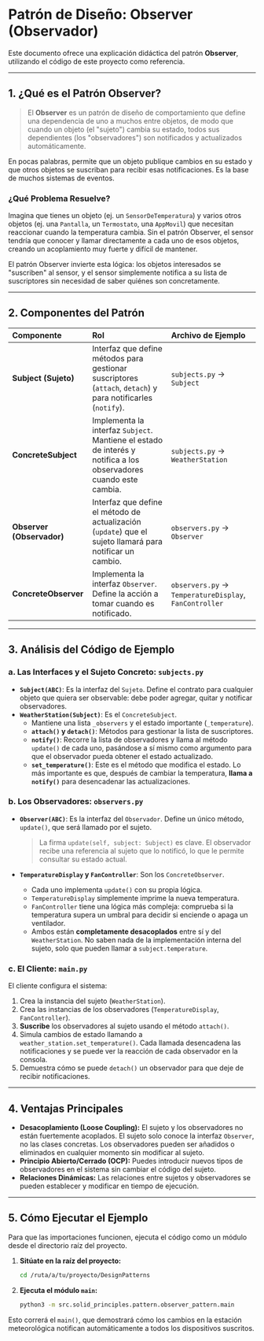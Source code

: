 # Patrón de Diseño: Observer (Observador)

Este documento ofrece una explicación didáctica del patrón **Observer**, utilizando el código de este proyecto como referencia.

---

## 1. ¿Qué es el Patrón Observer?

> El **Observer** es un patrón de diseño de comportamiento que define una dependencia de uno a muchos entre objetos, de modo que cuando un objeto (el "sujeto") cambia su estado, todos sus dependientes (los "observadores") son notificados y actualizados automáticamente.

En pocas palabras, permite que un objeto publique cambios en su estado y que otros objetos se suscriban para recibir esas notificaciones. Es la base de muchos sistemas de eventos.

### ¿Qué Problema Resuelve?

Imagina que tienes un objeto (ej. un `SensorDeTemperatura`) y varios otros objetos (ej. una `Pantalla`, un `Termostato`, una `AppMovil`) que necesitan reaccionar cuando la temperatura cambia. Sin el patrón Observer, el sensor tendría que conocer y llamar directamente a cada uno de esos objetos, creando un acoplamiento muy fuerte y difícil de mantener.

El patrón Observer invierte esta lógica: los objetos interesados se "suscriben" al sensor, y el sensor simplemente notifica a su lista de suscriptores sin necesidad de saber quiénes son concretamente.

---

## 2. Componentes del Patrón

| Componente | Rol | Archivo de Ejemplo |
| :--- | :--- | :--- |
| **Subject (Sujeto)** | Interfaz que define métodos para gestionar suscriptores (`attach`, `detach`) y para notificarles (`notify`). | `subjects.py` -> `Subject` |
| **ConcreteSubject** | Implementa la interfaz `Subject`. Mantiene el estado de interés y notifica a los observadores cuando este cambia. | `subjects.py` -> `WeatherStation` |
| **Observer (Observador)** | Interfaz que define el método de actualización (`update`) que el sujeto llamará para notificar un cambio. | `observers.py` -> `Observer` |
| **ConcreteObserver** | Implementa la interfaz `Observer`. Define la acción a tomar cuando es notificado. | `observers.py` -> `TemperatureDisplay`, `FanController` |

---

## 3. Análisis del Código de Ejemplo

### a. Las Interfaces y el Sujeto Concreto: `subjects.py`

- **`Subject(ABC)`**: Es la interfaz del `Sujeto`. Define el contrato para cualquier objeto que quiera ser observable: debe poder agregar, quitar y notificar observadores.
- **`WeatherStation(Subject)`**: Es el `ConcreteSubject`.
    - Mantiene una lista `_observers` y el estado importante (`_temperature`).
    - **`attach()` y `detach()`**: Métodos para gestionar la lista de suscriptores.
    - **`notify()`**: Recorre la lista de observadores y llama al método `update()` de cada uno, pasándose a sí mismo como argumento para que el observador pueda obtener el estado actualizado.
    - **`set_temperature()`**: Este es el método que modifica el estado. Lo más importante es que, después de cambiar la temperatura, **llama a `notify()`** para desencadenar las actualizaciones.

### b. Los Observadores: `observers.py`

- **`Observer(ABC)`**: Es la interfaz del `Observador`. Define un único método, `update()`, que será llamado por el sujeto.
    > La firma `update(self, subject: Subject)` es clave. El observador recibe una referencia al sujeto que lo notificó, lo que le permite consultar su estado actual.

- **`TemperatureDisplay` y `FanController`**: Son los `ConcreteObserver`.
    - Cada uno implementa `update()` con su propia lógica.
    - `TemperatureDisplay` simplemente imprime la nueva temperatura.
    - `FanController` tiene una lógica más compleja: comprueba si la temperatura supera un umbral para decidir si enciende o apaga un ventilador.
    - Ambos están **completamente desacoplados** entre sí y del `WeatherStation`. No saben nada de la implementación interna del sujeto, solo que pueden llamar a `subject.temperature`.

### c. El Cliente: `main.py`

El cliente configura el sistema:
1.  Crea la instancia del sujeto (`WeatherStation`).
2.  Crea las instancias de los observadores (`TemperatureDisplay`, `FanController`).
3.  **Suscribe** los observadores al sujeto usando el método `attach()`.
4.  Simula cambios de estado llamando a `weather_station.set_temperature()`. Cada llamada desencadena las notificaciones y se puede ver la reacción de cada observador en la consola.
5.  Demuestra cómo se puede `detach()` un observador para que deje de recibir notificaciones.

---

## 4. Ventajas Principales

- **Desacoplamiento (Loose Coupling):** El sujeto y los observadores no están fuertemente acoplados. El sujeto solo conoce la interfaz `Observer`, no las clases concretas. Los observadores pueden ser añadidos o eliminados en cualquier momento sin modificar al sujeto.
- **Principio Abierto/Cerrado (OCP):** Puedes introducir nuevos tipos de observadores en el sistema sin cambiar el código del sujeto.
- **Relaciones Dinámicas:** Las relaciones entre sujetos y observadores se pueden establecer y modificar en tiempo de ejecución.

---

## 5. Cómo Ejecutar el Ejemplo

Para que las importaciones funcionen, ejecuta el código como un módulo desde el directorio raíz del proyecto.

1.  **Sitúate en la raíz del proyecto:**
    ```bash
    cd /ruta/a/tu/proyecto/DesignPatterns
    ```

2.  **Ejecuta el módulo `main`:**
    ```bash
    python3 -m src.solid_principles.pattern.observer_pattern.main
    ```

Esto correrá el `main()`, que demostrará cómo los cambios en la estación meteorológica notifican automáticamente a todos los dispositivos suscritos.